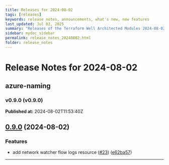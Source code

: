 ```yaml
---
title: Releases for 2024-08-02
tags: [releases]
keywords: release notes, announcements, what's new, new features
last_updated: Jul 02, 2025
summary: "Releases of the Terraform Well Architected Modules 2024-08-02"
sidebar: mydoc_sidebar
permalink: release_notes_20240802.html
folder: release_notes
---
```


# Release Notes for 2024-08-02

## azure-naming
### v0.9.0 (v0.9.0)
**Published at:** 2024-08-02T11:53:40Z

## [0.9.0](https://github.com/CloudNationHQ/terraform-azure-naming/compare/v0.8.0...v0.9.0) (2024-08-02)


### Features

* add network watcher flow logs resource ([#23](https://github.com/CloudNationHQ/terraform-azure-naming/issues/23)) ([e62ba57](https://github.com/CloudNationHQ/terraform-azure-naming/commit/e62ba57230b80bd7d9e7d6324d88c73569398635))

---

